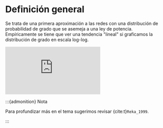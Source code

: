 # Definición general

Se trata de una primera aproximación a las redes con una distribución de probabilidad de grado que se asemeja a una ley de potencia. Empíricamente se tiene que ver una tendencia "lineal" si graficamos la distribución de grado en escala log-log.

<div class="iframe-container-out">
	<div class="iframe-container-in">
		<iframe src="https://www.youtube.com/embed/TzIZoMAouPg" title="YouTube video player" frameborder="0" allow="accelerometer; autoplay; clipboard-write; encrypted-media; gyroscope; picture-in-picture" allowfullscreen></iframe>
	</div>
</div>

:::{admonition} Nota

Para profundizar más en el tema sugerimos revisar {cite:t}`Reka_1999`.

:::
